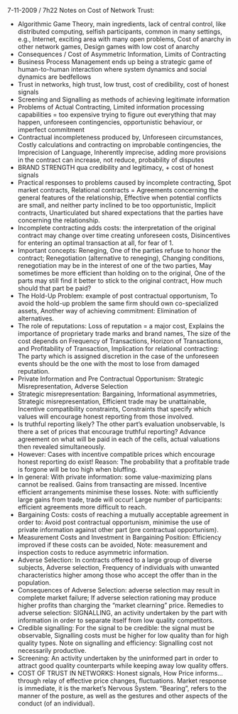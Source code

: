 7-11-2009 / 7h22
Notes on Cost of Network Trust:
* Algorithmic Game Theory, main ingredients, lack of central control, like distributed computing, selfish participants, common in many settings, e.g., Internet, exciting area with many open problems, Cost of anarchy in other network games, Design games with low cost of anarchy
* Consequences / Cost of Asymmetric Information, Limits of Contracting
* Business Process Management ends up being a strategic game of human-to-human interaction where system dynamics and social dynamics are bedfellows
* Trust in networks, high trust, low trust, cost of credibility, cost of honest signals
* Screening and Signalling as methods of achieving legitimate information
* Problems of Actual Contracting, Limited information processing capabilities = too expensive trying to figure out everything that may happen, unforeseen contingencies, opportunistic behaviour, or imperfect commitment
* Contractual incompleteness produced by, Unforeseen circumstances, Costly calculations and contracting on improbable contingencies, the Imprecision of Language, Inherently imprecise, adding more provisions in the contract can increase, not reduce, probability of disputes
* BRAND STRENGTH qua credibility and legitimacy, + cost of honest signals
* Practical responses to problems caused by incomplete contracting, Spot market contracts, Relational contracts = Agreements concerning the general features of the relationship, Effective when potential conflicts are small, and neither party inclined to be too opportunistic, Implicit contracts, Unarticulated but shared expectations that the parties have concerning the relationship.
* Incomplete contracting adds costs: the interpretation of the original contract may change over time creating unforeseen costs, Disincentives for entering an optimal transaction at all, for fear of 1.
* Important concepts: Reneging, One of the parties refuse to honor the contract; Renegotiation (alternative to reneging), Changing conditions, renegotiation may be in the interest of one of the two parties, May sometimes be more efficient than holding on to the original, One of the parts may still find it better to stick to the original contract, How much should that part be paid?
* The Hold-Up Problem: example of post contractual opportunism, To avoid the hold-up problem the same firm should own co-specialized assets, Another way of achieving commitment: Elimination of alternatives.
* The role of reputations: Loss of reputation = a major cost, Explains the importance of proprietary trade marks and brand names, The size of the cost depends on Frequency of Transactions, Horizon of Transactions, and Profitability of Transaction, Implication for relational contracting: The party which is assigned discretion in the case of the unforeseen events should be the one with the most to lose from damaged reputation.
* Private Information and Pre Contractual Opportunism: Strategic Misrepresentation, Adverse Selection
* Strategic misrepresentation: Bargaining, Informational asymmetries, Strategic misrepresentation, Efficient trade may be unattainable, Incentive compatibility constraints, Constraints that specify which values will encourage honest reporting from those involved.
* Is truthful reporting likely?  The other part’s evaluation unobservable, Is there a set of prices that encourage truthful reporting? Advance agreement on what will be paid in each of the cells, actual valuations then revealed simultaneously.
* However: Cases with incentive compatible prices which encourage honest reporting do exist!  Reason: The probability that a profitable trade is forgone will be too high when  bluffing.
* In general: With private information: some value-maximizing plans cannot be realised.  Gains from transacting are missed.  Incentive efficient arrangements minimise these losses.  Note: with sufficiently large gains from trade, trade will occur!  Large number of participants: efficient agreements more difficult to reach.
* Bargaining Costs: costs of reaching a mutually acceptable agreement in order to: Avoid post contractual opportunism, minimise the use of private information against other part (pre contractual opportunism).
* Measurement Costs and Investment in Bargaining Position: Efficiency improved if these costs can be avoided, Note: measurement and inspection costs to reduce asymmetric information.
* Adverse Selection: In contracts offered to a large group of diverse subjects, Adverse selection, Frequency of individuals with unwanted characteristics higher among those who accept the offer than in the population.
* Consequences of Adverse Selection: adverse selection may result in complete market failure; If adverse selection rationing may produce higher profits than charging the “market clearning” price.  Remedies to adverse selection: SIGNALLING, an activity undertaken by the part with information in order to separate itself from low quality competitors.
* Credible signalling: For the signal to be credible: the signal must be observable, Signalling costs must be higher for low quality than for high quality types.  Note on signalling and efficiency: Signalling cost not necessarily productive.
* Screening: An activity undertaken by the uninformed part in order to attract good quality counterparts while keeping away low quality offers.
* COST OF TRUST IN NETWORKS: Honest signals, How Price informs... through relay of effective price changes, fluctuations.  Market response is immediate, it is the market’s Nervous System.  “Bearing”, refers to the manner of the posture, as well as the gestures and other aspects of the conduct (of an individual).
